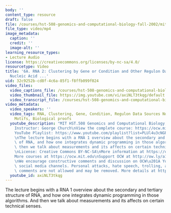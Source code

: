 ```yaml
---
body: ''
content_type: resource
draft: false
file: /courses/hst-508-genomics-and-computational-biology-fall-2002/mithst_508f02_lec6a_360p_16_9.mp4
file_type: video/mp4
image_metadata:
  caption: ''
  credit: ''
  image-alt: ''
learning_resource_types:
- Lecture Audio
license: https://creativecommons.org/licenses/by-nc-sa/4.0/
resourcetype: Video
title: '6A. RNA 2: Clustering by Gene or Condition and Other Regulon Data Sources
  Nucleic Acid ...'
uid: 32c9252b-cd8f-4c6a-85f1-f8ffb099f024
video_files:
  video_captions_file: /courses/hst-508-genomics-and-computational-biology-fall-2002/1_a5O71wnb9AluRIC9UYUXM6SdR2RhrzP_transcript.webvtt
  video_thumbnail_file: https://img.youtube.com/vi/axiNLT3tkqg/default.jpg
  video_transcript_file: /courses/hst-508-genomics-and-computational-biology-fall-2002/1_a5O71wnb9AluRIC9UYUXM6SdR2RhrzP_transcript.pdf
video_metadata:
  video_speakers: ''
  video_tags: RNA, Clustering, Gene, Condition, Regulon Data Sources Nucleic Acid
    Motifs, Biological proofs
  youtube_description: "MIT HST.508 Genomics and Computational Biology, Fall 2002\n\
    Instructor: George Church\nView the complete course: https://ocw.mit.edu/courses/hst-508-genomics-and-computational-biology-fall-2002/\n\
    YouTube Playlist: https://www.youtube.com/playlist?list=PLUl4u3cNGP61gaHWysmlYNeGsuUI8y5GV\n\
    \nThe lecture begins with a RNA 1 overview about the secondary and tertiary structure\
    \ of RNA, and how one integrates dynamic programming in those algorithms. And\
    \ then we talk about measurements and its affects on certain technical senses.\n\
    \nLicense: Creative Commons BY-NC-SA\nMore information at https://ocw.mit.edu/terms\n\
    More courses at https://ocw.mit.edu\nSupport OCW at http://ow.ly/a1If50zVRlQ\n\
    \nWe encourage constructive comments and discussion on OCW\u201A YouTube and other\
    \ social media channels. Personal attacks, hate speech, trolling, and inappropriate\
    \ comments are not allowed and may be removed. More details at https://ocw.mit.edu/comments."
  youtube_id: axiNLT3tkqg
---
```

The lecture begins with a RNA 1 overview about the secondary and tertiary structure of RNA, and how one integrates dynamic programming in those algorithms. And then we talk about measurements and its affects on certain technical senses.